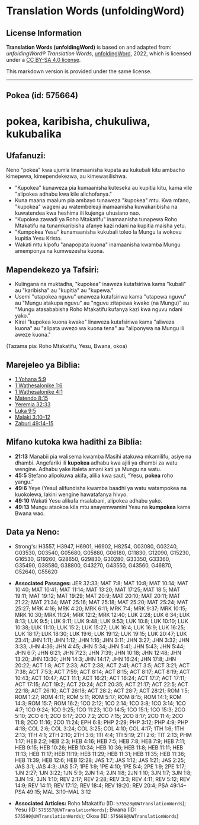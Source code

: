 # Translation Words (unfoldingWord)

## License Information

**Translation Words (unfoldingWord)** is based on and adapted from: _unfoldingWord® Translation Words_, [unfoldingWord](https://unfoldingword.org/utw), 2022, which is licensed under a [CC BY-SA 4.0 license](https://creativecommons.org/licenses/by-sa/4.0/legalcode.en).

This markdown version is provided under the same license.



--------------------------------

## Pokea (id: 575664)

pokea, karibisha, chukuliwa, kukubalika
=======================================

Ufafanuzi:
----------

Neno "pokea" kwa ujumla linamaanisha kupata au kukubali kitu ambacho kimepewa, kimependekezwa, au kimewasilishwa.

* "Kupokea" kunaweza pia kumaanisha kuteseka au kupitia kitu, kama vile "alipokea adhabu kwa kile alichofanya."
* Kuna maana maalum pia ambayo tunaweza "kupokea" mtu. Kwa mfano, "kupokea" wageni au watembeleaji inamaanisha kuwakaribisha na kuwatendea kwa heshima ili kujenga uhusiano nao.
* “Kupokea zawadi ya Roho Mtakatifu” inamaanisha tunapewa Roho Mtakatifu na tunamkaribisha afanye kazi ndani na kupitia maisha yetu.
* "Kumpokea Yesu" kunamaanisha kukubali toleo la Mungu la wokovu kupitia Yesu Kristo.
* Wakati mtu kipofu "anapopata kuona" inamaanisha kwamba Mungu amemponya na kumwezesha kuona.

Mapendekezo ya Tafsiri:
-----------------------

* Kulingana na muktadha, "kupokea" inaweza kutafsiriwa kama "kubali" au "karibisha" au "kupitia" au "kupewa."
* Usemi "utapokea nguvu" unaweza kutafsiriwa kama "utapewa nguvu" au "Mungu atakupa nguvu" au "nguvu zitapewa kwako (na Mungu)" au "Mungu atasababisha Roho Mtakatifu kufanya kazi kwa nguvu ndani yako."
* Kirai "kupokea kuona kwake" linaweza kutafsiriwa kama "aliweza kuona" au "alipata uwezo wa kuona tena" au "aliponywa na Mungu ili aweze kuona."

(Tazama pia: Roho Mtakatifu, Yesu, Bwana, okoa)

Marejeleo ya Biblia:
--------------------

* [1 Yohana 5:9](https://ref.ly/1John5:9)
* [1 Wathesalonike 1:6](https://ref.ly/1Thess1:6)
* [1 Wathesalonike 4:1](https://ref.ly/1Thess4:1)
* [Matendo 8:15](https://ref.ly/Acts8:15)
* [Yeremia 32:33](https://ref.ly/Jer32:33)
* [Luka 9:5](https://ref.ly/Luke9:5)
* [Malaki 3:10–12](https://ref.ly/Mal3:10-Mal3:12)
* [Zaburi 49:14–15](https://ref.ly/Ps49:14-Ps49:15)

Mifano kutoka kwa hadithi za Biblia:
------------------------------------

* **21:13** Manabii pia walisema kwamba Masihi atakuwa mkamilifu, asiye na dhambi. Angefariki ili **kupokea** adhabu kwa ajili ya dhambi za watu wengine. Adhabu yake italeta amani kati ya Mungu na watu.
* **45:5** Stefano alipokuwa akifa, alilia kwa sauti, “Yesu, **pokea** roho yangu.”
* **49:6** Yeye (Yesu) alifundisha kwamba baadhi ya watu watampokea na kuokolewa, lakini wengine hawatafanya hivyo.
* **49:10** Wakati Yesu alikufa msalabani, alipokea adhabu yako.
* **49:13** Mungu ataokoa kila mtu anayemwamini Yesu na **kumpokea** kama Bwana wao.

Data ya Neno:
-------------

* Strong's: H3557, H3947, H6901, H6902, H8254, G03080, G03240, G03530, G03540, G05680, G05880, G06180, G11830, G12090, G15230, G16530, G19260, G28650, G29830, G30280, G33350, G33360, G35490, G38580, G38800, G43270, G43550, G43560, G46870, G52640, G55620

* **Associated Passages:** JER 32:33; MAT 7:8; MAT 10:8; MAT 10:14; MAT 10:40; MAT 10:41; MAT 11:14; MAT 13:20; MAT 17:25; MAT 18:5; MAT 19:11; MAT 19:12; MAT 19:29; MAT 20:9; MAT 20:10; MAT 20:11; MAT 21:22; MAT 21:34; MAT 25:16; MAT 25:18; MAT 25:20; MAT 25:24; MAT 25:27; MRK 4:16; MRK 4:20; MRK 6:11; MRK 7:4; MRK 9:37; MRK 10:15; MRK 10:30; MRK 11:24; MRK 12:2; MRK 12:40; LUK 2:28; LUK 6:34; LUK 8:13; LUK 9:5; LUK 9:11; LUK 9:48; LUK 9:53; LUK 10:8; LUK 10:10; LUK 10:38; LUK 11:10; LUK 15:2; LUK 15:27; LUK 16:4; LUK 16:9; LUK 16:25; LUK 18:17; LUK 18:30; LUK 19:6; LUK 19:12; LUK 19:15; LUK 20:47; LUK 23:41; JHN 1:11; JHN 1:12; JHN 1:16; JHN 3:11; JHN 3:27; JHN 3:32; JHN 3:33; JHN 4:36; JHN 4:45; JHN 5:34; JHN 5:41; JHN 5:43; JHN 5:44; JHN 6:7; JHN 6:21; JHN 7:23; JHN 7:39; JHN 10:18; JHN 12:48; JHN 13:20; JHN 13:30; JHN 14:3; JHN 14:17; JHN 16:24; JHN 17:8; JHN 20:22; ACT 1:8; ACT 2:33; ACT 2:38; ACT 2:41; ACT 3:5; ACT 3:21; ACT 7:38; ACT 7:53; ACT 7:59; ACT 8:14; ACT 8:15; ACT 8:17; ACT 8:19; ACT 10:43; ACT 10:47; ACT 11:1; ACT 16:21; ACT 16:24; ACT 17:7; ACT 17:11; ACT 17:15; ACT 19:2; ACT 20:24; ACT 20:35; ACT 21:17; ACT 22:5; ACT 22:18; ACT 26:10; ACT 26:18; ACT 28:2; ACT 28:7; ACT 28:21; ROM 1:5; ROM 1:27; ROM 4:11; ROM 5:11; ROM 5:17; ROM 8:15; ROM 14:1; ROM 14:3; ROM 15:7; ROM 16:2; 1CO 2:12; 1CO 2:14; 1CO 3:8; 1CO 3:14; 1CO 4:7; 1CO 9:24; 1CO 9:25; 1CO 11:23; 1CO 14:5; 1CO 15:1; 1CO 15:3; 2CO 5:10; 2CO 6:1; 2CO 6:17; 2CO 7:2; 2CO 7:15; 2CO 8:17; 2CO 11:4; 2CO 11:8; 2CO 11:16; 2CO 11:24; EPH 6:8; PHP 2:29; PHP 3:12; PHP 4:9; PHP 4:18; COL 2:6; COL 3:24; COL 3:25; COL 4:10; COL 4:17; 1TH 1:6; 1TH 2:13; 1TH 4:1; 2TH 2:10; 2TH 3:6; 1TI 4:4; 1TI 5:19; 2TI 2:6; TIT 2:13; PHM 1:17; HEB 2:2; HEB 2:3; HEB 4:16; HEB 7:5; HEB 7:8; HEB 7:9; HEB 7:11; HEB 9:15; HEB 10:26; HEB 10:34; HEB 10:36; HEB 11:8; HEB 11:11; HEB 11:13; HEB 11:17; HEB 11:19; HEB 11:29; HEB 11:31; HEB 11:35; HEB 11:36; HEB 11:39; HEB 12:6; HEB 12:28; JAS 1:7; JAS 1:12; JAS 1:21; JAS 2:25; JAS 3:1; JAS 4:3; JAS 5:7; 1PE 1:9; 1PE 4:10; 1PE 5:4; 2PE 1:9; 2PE 1:17; 1JN 2:27; 1JN 3:22; 1JN 5:9; 2JN 1:4; 2JN 1:8; 2JN 1:10; 3JN 1:7; 3JN 1:8; 3JN 1:9; 3JN 1:10; REV 2:17; REV 2:28; REV 3:3; REV 4:11; REV 5:12; REV 14:9; REV 14:11; REV 17:12; REV 18:4; REV 19:20; REV 20:4; PSA 49:14–PSA 49:15; MAL 3:10–MAL 3:12
* **Associated Articles:** Roho Mtakatifu (ID: `575528@UWTranslationWords`); Yesu (ID: `575557@UWTranslationWords`); Bwana (ID: `575590@UWTranslationWords`); Okoa (ID: `575688@UWTranslationWords`)

